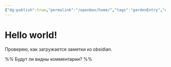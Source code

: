 ```yaml
---
{"dg-publish":true,"permalink":"/openbox/home/","tags":"gardenEntry","dgHomeLink":true,"dgPassFrontmatter":false}
---
```



# Hello world!

Проверяю, как загружается заметки из obsidian.

%%
Будут ли видны комментарии?
%%